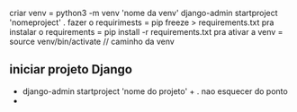 criar venv = python3 -m venv 'nome da venv'
django-admin startproject 'nomeproject' .
fazer o requirimests = pip freeze > requirements.txt
pra instalar o requirements =  pip install -r requirements.txt
pra ativar a venv = source venv/bin/activate // caminho da venv

## iniciar projeto Django

* django-admin startproject 'nome do projeto' + . nao esquecer do ponto
*
